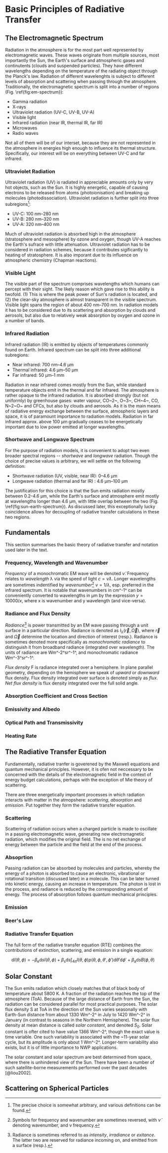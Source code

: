 Basic Principles of Radiative Transfer
======================================

The Electromagnetic Spectrum
-----------------------------

Radiation in the atmosphere is for the most part well represented by
electromagnetic waves. These waves originate from multiple sources, most
importantly the Sun, the Earth's surface and atmospheric gases and continutents
(clouds and suspended particles). They have different wavelengths
depending on the temperature of the radiating object through the
Planck's law. Radiation of different wavelenghts is subject to different levels
of absorption and scattering when passing through the atmosphere. Traditionally,
the electromagnetic spectrum is split into a number of regions
(Fig. \ref{fig:em-spectrum}):

* Gamma radiation
* X-rays
* Ultraviolet radiation (UV-C, UV-B, UV-A)
* Visible light
* Infrared radiation (near IR, thermal IR, far IR)
* Microwaves
* Radio waves 

Not all of them will be of our interset, because they are not represented in the
atmosphere in energies high enough to influence its thermal structure.
Specifically, our interest will be on everything between UV-C and far infrared.

### Ultraviolet Radiation

Ultraviolet radiation (UV) is radiated in appreciable amounts only by very hot
objects, such as the Sun. It is highly energetic, capable of causing electrons
to be released from atoms (photoionisation) and breaking up molecules
(photodissociation). Ultraviolet radiation is further split into three
subregions[^uv-definition]:

* UV-C: 100 nm–280 nm
* UV-B: 280 nm–320 nm
* UV-A: 320 nm–400 nm

Much of ultraviolet radiation is absorbed high in the atmosphere (stratosphere
and mesosphere) by ozone and oxygen, though UV-A reaches the Earth's sufrace
with little attenuation. Ultraviolet radiation has to be considered in radiation
schemes, because it contributes sigificantly to heating of stratosphere. It is
also imporant due to its influence on atmospheric chemistry (Chapman reactions).

[^uv-definition]: The precise choice is somewhat arbitrary, and various
definitions can be found.

### Visible Light

The visible part of the spectrum comprises wavelengths which humans can percept
with their sight. The likely reason which gave rise to this ability is twofold.
(1) This is where the peak power of Sun's radiation is located, and (2) the
clear-sky atmosphere is almost transparent in the visible spectrum. Visible
light spans the region of about 400 nm–700 nm. In radiation models it has to be
considered due to its scattering and absorption by clouds and aerosols, but also
due to relatively weak absorption by oxygen and ozone in a number of bands.

### Infrared Radiation

Infrared radiation (IR) is emitted by objects of temperatures commonly found on
Earth. Infrared spectrum can be split into three additional subregions:

* Near infrared: 700 nm–4.6 μm
* Thermal infrared: 4.6 μm–50 μm
* Far infrared: 50 μm–1 mm

Radiation in near infrared comes mostly from the Sun, while standard temperature
objects emit in the thermal and far infrared. The atmosphere is rather opaque to
the infrared radiation. It is absorbed strongly (but not uniformly) by
greenhouse gases: water vapour, CO~2~, O~3~, CH~4~, CO, N~2~O~ and CFCs, but
also by clouds and aerosols. As it is the main means of radiative energy
exchange between the surface, atmospheric layers and space, it is of paramount
importance to radiation models. Radiation in far infrared approx. above 100 μm
gradually ceases to be energetically important due to low power emitted at
longer wavelengths.

### Shortwave and Longwave Spectrum

For the purpose of radiation models, it is convenient to adopt two even broader
spectral regions -- _shortwave_ and _longwave_ radiation. Though the choice of
precise values is arbitrary, we will settle on the following definition:

* Shortwave radiation (UV, visible, near IR): 0–4.6 μm
* Longwave radiation (thermal and far IR) : 4.6 μm–100 μm

The justification for this choice is that the Sun emits radiation mostly between
0.2–4.6 μm, while the Earth's surface and atmosphere emit mostly at wavelengths
longer than 4.6 μm, with little overlap between the two
(Fig. \ref{fig:sun-earth-spectrum}). As discussed later, this exceptionally
lucky coincidence allows for decoupling of radiative transfer calculations
in these two regions.


Fundamentals
------------

This section summarises the basic theory of radiative transfer and notation used
later in the text.

### Frequency, Wavelength and Wavenumber

_Frequency_ of a monochromatic EM wave will be denoted $\tilde{\nu}$. Frequency
relates to _wavelength_ λ via the speed of light $c = \tilde{\nu}\lambda$.
Longer wavelengths are sometimes indentified by _wavenumber_[^frequency-vs-wavenumber]
$\nu = 1/\lambda$, esp. preferred in the infrared spectrum. It is
notable that wavenumbers in cm^-1^ can be conveniently converted to wavelengths
in μm by the expression $y = 10000/x$, where x is wavenumber and y wavelength
(and vice-versa).

[^frequency-vs-wavenumber]: Symbols for frequency and wavenumber are
sometimes reversed, with $\tilde{\nu}$ denoting wavenumber, and ν frequency.

### Radiance and Flux Density

_Radiance_[^radiance] is power transmitted by an EM wave passing through a unit
surface in a particular direction. Radiance is denoted as $I_\lambda(\vec{r},
\vec{\Omega})$, where $\vec{r}$ and $\vec{\Omega}$ determine the location and
direction of interest (resp.). Radiance is sometimes denoted more specifically
as _monochromatic radiance_ to distinguish it from broadband radiance
(integrated over wavelength). The units of radiance are Wm^-2^sr^-1^, and
monochromatic radiance Wm^-3^sr^-1^.

_Flux density_ F is radiance integrated over a hemisphere. In plane parallel
geometry, depending on the hemisphere we speak of _upward_ or _downward_ flux
density. Flux density integrated over surface is denoted simply as $flux$. _Net
flux density_ is flux density integrated over the full solid angle.

[^radiance]: Radiance is sometimes referred to as _intensity_, _irradiance_ or
_exitance_. The latter two are reserved for radiance incoming on, and emitted
from a surface (resp.).

### Absorption Coefficient and Cross Section

### Emissivity and Albedo

### Optical Path and Transmissivity

### Heating Rate


The Radiative Transfer Equation
-------------------------------

Fundamentally, radiative tranfer is goverened by the Maxwell equations and
quantum mechanical principles. However, it is ofen not neccessary to be
concerned with the details of the electromagnetic field in the context of energy
budget calculations, perhaps with the exception of Mie theory of scattering.

There are three energetically important processes in which radiation interacts
with matter in the atmopshere: _scattering_, _absorption_ and _emission_. Put
together they form the radiative transfer equation.

### Scattering

Scattering of radiation occurs when a charged particle is made to oscillate in
a passing electromagnetic wave, generating new electromagnetic radiation,
which modifies the original field. The is no net exchange of energy between
the particle and the field at the end of the process.

### Absoprtion

Passing radiation can be absorbed by molecules and particles, whereby the energy
of a photon is absorbed to cause an electronic, vibrational or rotational
transition (discussed later) in a molecule. This can be later turned into
kinetic energy, causing an increase in temperature.
The photon is lost in the process, and radiance is reduced by the corresponding
amount of energy. The process of absorption follows quantum mechanical
principles.


### Emission

### Beer's Law

### Radiative Transfer Equation

The full form of the radiative transfer equation (RTE) combines the
contributions of extinction, scattering, and emission in a single equation:

$$
\mathrm{d}I(\theta,\phi) =
    -\beta_\mathrm{e}\mathrm{d}sI(\theta,\phi)
    + \beta_\mathrm{s}\mathrm{d}s \int_{4\pi} I(\theta,\phi) p(\theta,\phi,\theta',\phi') \mathrm{d}\theta' \mathrm{d}{\phi}'
    + \beta_\mathrm{a}\mathrm{d}s B(\phi,\theta)
$$

Solar Constant
--------------

The Sun emits radiation which closely matches that of black body of temperature
about 5800 K. A fraction of the radiation reaches the top of the atmosphere
(ToA).
Because of the large distance of Earth from the Sun, the radiation
can be considered parallel for most practical purposes.
The solar flux density S at ToA
in the direction of the Sun varies seasonally with Earth-Sun distance
from about 1330 Wm^-2^ in July to 1420 Wm^-2^ in January (in contrast to
seasons in the Northern Hemisphere).
The solar flux density
at mean distance is called _solar constant_, and denoted $S_0$. Solar constant
is ofter cited to have value 1366 Wm^-2^, though the exact value is time
variable. One such variability is associated with the ~11-year solar cycle,
but its amplitude is only about 1 Wm^-2^. Longer-term variability also exists,
but it is of little importance to NWP applications.

The solar constant and solar spectrum are best determined from space,
where there is unhindered view of the Sun. There have been a number of such
satellite-borne measurements performed over the past decades [@liou2002].

Scattering on Spherical Particles
---------------------------------
